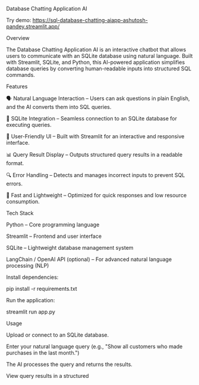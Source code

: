 Database Chatting Application AI  

Try demo: https://sql-database-chatting-aiapp-ashutosh-pandey.streamlit.app/

Overview

The Database Chatting Application AI is an interactive chatbot that allows users to communicate with an SQLite database using natural language. Built with Streamlit, SQLite, and Python, this AI-powered application simplifies database queries by converting human-readable inputs into structured SQL commands.

Features

🗣️ Natural Language Interaction – Users can ask questions in plain English, and the AI converts them into SQL queries.

📂 SQLite Integration – Seamless connection to an SQLite database for executing queries.

🎨 User-Friendly UI – Built with Streamlit for an interactive and responsive interface.

📊 Query Result Display – Outputs structured query results in a readable format.

🔍 Error Handling – Detects and manages incorrect inputs to prevent SQL errors.

🚀 Fast and Lightweight – Optimized for quick responses and low resource consumption.

Tech Stack

Python – Core programming language

Streamlit – Frontend and user interface

SQLite – Lightweight database management system

LangChain / OpenAI API (optional) – For advanced natural language processing (NLP)

Install dependencies:

pip install -r requirements.txt

Run the application:

streamlit run app.py

Usage

Upload or connect to an SQLite database.

Enter your natural language query (e.g., "Show all customers who made purchases in the last month.")

The AI processes the query and returns the results.

View query results in a structured
